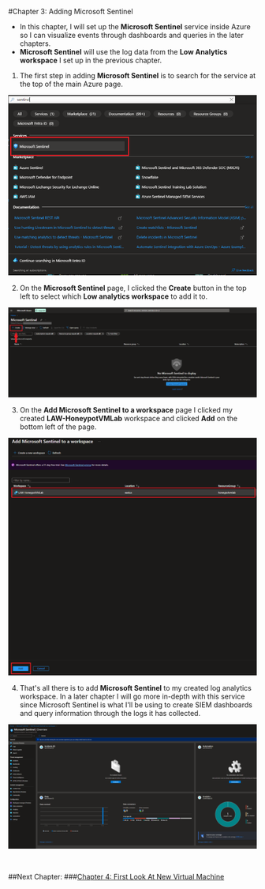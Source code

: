 #Chapter 3: Adding Microsoft Sentinel

- In this chapter, I will set up the **Microsoft Sentinel** service inside Azure so I can visualize events through dashboards and queries in the later chapters.
- **Microsoft Sentinel** will use the log data from the **Low Analytics workspace** I set up in the previous chapter.

1. The first step in adding **Microsoft Sentinel** is to search for the service at the top of the main Azure page.
   
![Screenshot of Microsoft Sentinel search](https://raw.githubusercontent.com/skghprofile/Microsoft-Azure-SIEM-Project/main/images/c3-img1.PNG)

2. On the **Microsoft Sentinel** page, I clicked the **Create** button in the top left to select which **Low analytics workspace** to add it to.

![Screenshot of Microsoft Sentinel main page](https://raw.githubusercontent.com/skghprofile/Microsoft-Azure-SIEM-Project/main/images/c3-img2.PNG)

3. On the **Add Microsoft Sentinel to a workspace** page I clicked my created **LAW-HoneypotVMLab** workspace and clicked **Add** on the bottom left of the page.

![Screenshot of Microsoft Sentinel add to workspace](https://raw.githubusercontent.com/skghprofile/Microsoft-Azure-SIEM-Project/main/images/c3-img3.PNG)

4. That's all there is to add **Microsoft Sentinel** to my created log analytics workspace. In a later chapter I will go more in-depth with this service since Microsoft Sentinel is what I'll be using to create SIEM dashboards and query information through the logs it has collected.

![Screenshot of Microsoft Sentinel overview](https://raw.githubusercontent.com/skghprofile/Microsoft-Azure-SIEM-Project/main/images/c3-img4.PNG)

&nbsp;

##Next Chapter: 
###[Chapter 4: First Look At New Virtual Machine](https://github.com/skghprofile/Microsoft-Azure-SIEM-Project/blob/main/chapters/Chapter4_ConnectingToVM.md)